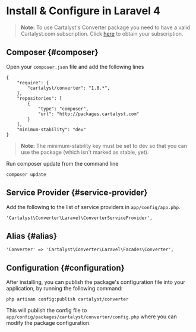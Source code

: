 # Install & Configure in Laravel 4

> **Note:** To use Cartalyst's Converter package you need to have a valid Cartalyst.com subscription.
Click [here](https://www.cartalyst.com/pricing) to obtain your subscription.

## Composer {#composer}

Open your `composer.json` file and add the following lines

	{
		"require": {
			"cartalyst/converter": "1.0.*",
		},
		"repositories": [
			{
				"type": "composer",
				"url": "http://packages.cartalyst.com"
			}
		],
		"minimum-stability": "dev"
	}

> **Note:** The minimum-stability key must be set to dev so that you can use the package (which isn't marked as stable, yet).

Run composer update from the command line

	composer update

## Service Provider {#service-provider}

Add the following to the list of service providers in `app/config/app.php`.

	'Cartalyst\Converter\Laravel\ConverterServiceProvider',

## Alias {#alias}

	'Converter' => 'Cartalyst\Converter\Laravel\Facades\Converter',

## Configuration {#configuration}

After installing, you can publish the package's configuration file into your application, by running the following command:

	php artisan config:publish cartalyst/converter

This will publish the config file to `app/config/packages/cartalyst/converter/config.php` where you can modify the package configuration.

